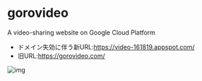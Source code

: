 # gorovideo
A video-sharing website on Google Cloud Platform

- ドメイン失効に伴う新URL:https://video-161819.appspot.com/
- 旧URL:https://gorovideo.com/

![img](https://user-images.githubusercontent.com/18492524/99069407-a4f81580-25f1-11eb-9bbe-3ec7037fe937.gif)

